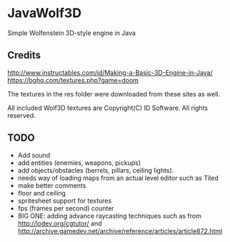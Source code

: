 # JavaWolf3D
Simple Wolfenstein 3D-style engine in Java

## Credits
http://www.instructables.com/id/Making-a-Basic-3D-Engine-in-Java/
https://bghq.com/textures.php?game=doom

The textures in the res folder were downloaded from these sites as well.

All included Wolf3D textures are Copyright(C) ID Software. All rights reserved.

## TODO
* Add sound
* add entities (enemies, weapons, pickups)
* add objects/obstacles (berrels, pillars, ceiling lights).
* needs way of loading maps from an actual level editor such as Tiled
* make better comments
* floor and ceiling
* spritesheet support for textures
* fps (frames per second) counter
* BIG ONE: adding advance raycasting techniques such as from http://lodev.org/cgtutor/ and http://archive.gamedev.net/archive/reference/articles/article872.html
